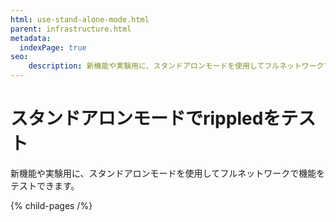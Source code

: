 ```yaml
---
html: use-stand-alone-mode.html
parent: infrastructure.html
metadata:
  indexPage: true
seo:
    description: 新機能や実験用に、スタンドアロンモードを使用してフルネットワークで機能をテストできます。
---
```

# スタンドアロンモードでrippledをテスト

新機能や実験用に、スタンドアロンモードを使用してフルネットワークで機能をテストできます。


{% child-pages /%}
